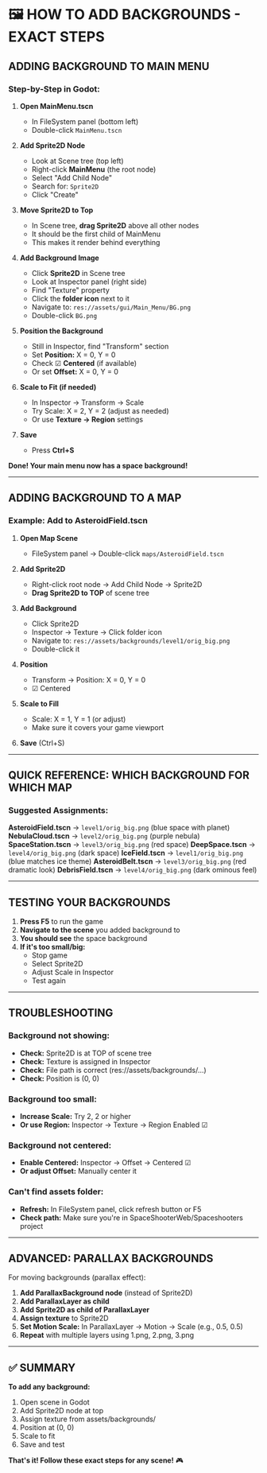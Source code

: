 # 🖼️ HOW TO ADD BACKGROUNDS - EXACT STEPS

## ADDING BACKGROUND TO MAIN MENU

### Step-by-Step in Godot:

1. **Open MainMenu.tscn**
   - In FileSystem panel (bottom left)
   - Double-click `MainMenu.tscn`

2. **Add Sprite2D Node**
   - Look at Scene tree (top left)
   - Right-click **MainMenu** (the root node)
   - Select "Add Child Node"
   - Search for: `Sprite2D`
   - Click "Create"

3. **Move Sprite2D to Top**
   - In Scene tree, **drag Sprite2D** above all other nodes
   - It should be the first child of MainMenu
   - This makes it render behind everything

4. **Add Background Image**
   - Click **Sprite2D** in Scene tree
   - Look at Inspector panel (right side)
   - Find "Texture" property
   - Click the **folder icon** next to it
   - Navigate to: `res://assets/gui/Main_Menu/BG.png`
   - Double-click `BG.png`

5. **Position the Background**
   - Still in Inspector, find "Transform" section
   - Set **Position:** X = 0, Y = 0
   - Check ☑ **Centered** (if available)
   - Or set **Offset:** X = 0, Y = 0

6. **Scale to Fit (if needed)**
   - In Inspector → Transform → Scale
   - Try Scale: X = 2, Y = 2 (adjust as needed)
   - Or use **Texture → Region** settings

7. **Save**
   - Press **Ctrl+S**

**Done! Your main menu now has a space background!**

---

## ADDING BACKGROUND TO A MAP

### Example: Add to AsteroidField.tscn

1. **Open Map Scene**
   - FileSystem panel → Double-click `maps/AsteroidField.tscn`

2. **Add Sprite2D**
   - Right-click root node → Add Child Node → Sprite2D
   - **Drag Sprite2D to TOP** of scene tree

3. **Add Background**
   - Click Sprite2D
   - Inspector → Texture → Click folder icon
   - Navigate to: `res://assets/backgrounds/level1/orig_big.png`
   - Double-click it

4. **Position**
   - Transform → Position: X = 0, Y = 0
   - ☑ Centered

5. **Scale to Fill**
   - Scale: X = 1, Y = 1 (or adjust)
   - Make sure it covers your game viewport

6. **Save** (Ctrl+S)

---

## QUICK REFERENCE: WHICH BACKGROUND FOR WHICH MAP

### Suggested Assignments:

**AsteroidField.tscn** → `level1/orig_big.png` (blue space with planet)
**NebulaCloud.tscn** → `level2/orig_big.png` (purple nebula)
**SpaceStation.tscn** → `level3/orig_big.png` (red space)
**DeepSpace.tscn** → `level4/orig_big.png` (dark space)
**IceField.tscn** → `level1/orig_big.png` (blue matches ice theme)
**AsteroidBelt.tscn** → `level3/orig_big.png` (red dramatic look)
**DebrisField.tscn** → `level4/orig_big.png` (dark ominous feel)

---

## TESTING YOUR BACKGROUNDS

1. **Press F5** to run the game
2. **Navigate to the scene** you added background to
3. **You should see** the space background
4. **If it's too small/big:**
   - Stop game
   - Select Sprite2D
   - Adjust Scale in Inspector
   - Test again

---

## TROUBLESHOOTING

### Background not showing:
- **Check:** Sprite2D is at TOP of scene tree
- **Check:** Texture is assigned in Inspector
- **Check:** File path is correct (res://assets/backgrounds/...)
- **Check:** Position is (0, 0)

### Background too small:
- **Increase Scale:** Try 2, 2 or higher
- **Or use Region:** Inspector → Texture → Region Enabled ☑

### Background not centered:
- **Enable Centered:** Inspector → Offset → Centered ☑
- **Or adjust Offset:** Manually center it

### Can't find assets folder:
- **Refresh:** In FileSystem panel, click refresh button or F5
- **Check path:** Make sure you're in SpaceShooterWeb/Spaceshooters project

---

## ADVANCED: PARALLAX BACKGROUNDS

For moving backgrounds (parallax effect):

1. **Add ParallaxBackground node** (instead of Sprite2D)
2. **Add ParallaxLayer as child**
3. **Add Sprite2D as child of ParallaxLayer**
4. **Assign texture** to Sprite2D
5. **Set Motion Scale:** In ParallaxLayer → Motion → Scale (e.g., 0.5, 0.5)
6. **Repeat** with multiple layers using 1.png, 2.png, 3.png

---

## ✅ SUMMARY

**To add any background:**
1. Open scene in Godot
2. Add Sprite2D node at top
3. Assign texture from assets/backgrounds/
4. Position at (0, 0)
5. Scale to fit
6. Save and test

**That's it! Follow these exact steps for any scene!** 🎮
